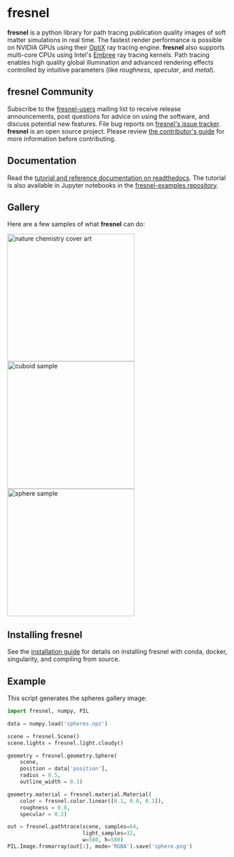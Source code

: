 # fresnel

**fresnel** is a python library for path tracing publication quality images of soft matter simulations in real time.
The fastest render performance is possible on NVIDIA GPUs using their [OptiX](https://developer.nvidia.com/optix)
ray tracing engine. **fresnel** also supports multi-core CPUs using Intel's [Embree](https://embree.github.io/)
ray tracing kernels. Path tracing enables high quality global illumination and advanced rendering effects controlled by
intuitive parameters (like *roughness*, *specular*, and *metal*).

## fresnel Community

Subscribe to the [fresnel-users](https://groups.google.com/d/forum/fresnel-users) mailing list to receive release
announcements, post questions for advice on using the software, and discuss potential new features. File bug reports
on [fresnel's issue tracker](https://github.com/glotzerlab/fresnel/issues). **fresnel** is an open source project.
Please review [the contributor's guide](CONTRIBUTING.md) for more information before contributing.

## Documentation

Read the [tutorial and reference documentation on readthedocs](https://fresnel.readthedocs.io/). The tutorial
is also available in Jupyter notebooks in the [fresnel-examples repository](https://github.com/glotzerlab/fresnel-examples).

## Gallery

Here are a few samples of what **fresnel** can do:

[<img alt="nature chemistry cover art" src="doc/gallery/protomer.png" width="290" />](https://www.nature.com/nchem/volumes/11/issues/3)
[<img alt="cuboid sample" src="doc/gallery/cuboid.png" width="290" />](doc/gallery/cuboid.py)
[<img alt="sphere sample" src="doc/gallery/sphere.png" width="290" />](doc/gallery/sphere.py)

## Installing fresnel

See the [installation guide](INSTALLING.rst) for details on installing fresnel with conda, docker, singularity,
and compiling from source.

## Example

This script generates the spheres gallery image:

```python
import fresnel, numpy, PIL

data = numpy.load('spheres.npz')

scene = fresnel.Scene()
scene.lights = fresnel.light.cloudy()

geometry = fresnel.geometry.Sphere(
    scene,
    position = data['position'],
    radius = 0.5,
    outline_width = 0.1)

geometry.material = fresnel.material.Material(
    color = fresnel.color.linear([0.1, 0.8, 0.1]),
    roughness = 0.8,
    specular = 0.2)

out = fresnel.pathtrace(scene, samples=64,
                        light_samples=32,
                        w=580, h=580)
PIL.Image.fromarray(out[:], mode='RGBA').save('sphere.png')
```
